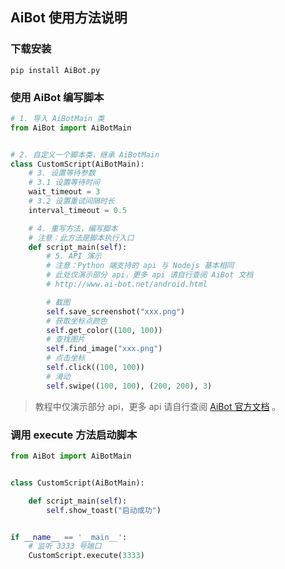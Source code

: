 ## AiBot 使用方法说明

### 下载安装

```shell
pip install AiBot.py
```

### 使用 AiBot 编写脚本

```python
# 1. 导入 AiBotMain 类
from AiBot import AiBotMain


# 2. 自定义一个脚本类，继承 AiBotMain
class CustomScript(AiBotMain):
    # 3. 设置等待参数
    # 3.1 设置等待时间
    wait_timeout = 3
    # 3.2 设置重试间隔时长
    interval_timeout = 0.5

    # 4. 重写方法，编写脚本
    # 注意：此方法是脚本执行入口
    def script_main(self):
        # 5. API 演示
        # 注意：Python 端支持的 api 与 Nodejs 基本相同
        # 此处仅演示部分 api，更多 api 请自行查阅 AiBot 文档
        # http://www.ai-bot.net/android.html

        # 截图
        self.save_screenshot("xxx.png")
        # 获取坐标点颜色
        self.get_color((100, 100))
        # 查找图片
        self.find_image("xxx.png")
        # 点击坐标
        self.click((100, 100))
        # 滑动
        self.swipe((100, 100), (200, 200), 3)
```

> 教程中仅演示部分 api，更多 api 请自行查阅 [AiBot 官方文档](http://www.ai-bot.net/android.html) 。

### 调用 execute 方法启动脚本

```python
from AiBot import AiBotMain


class CustomScript(AiBotMain):

    def script_main(self):
        self.show_toast("启动成功")


if __name__ == '__main__':
    # 监听 3333 号端口
    CustomScript.execute(3333)
```